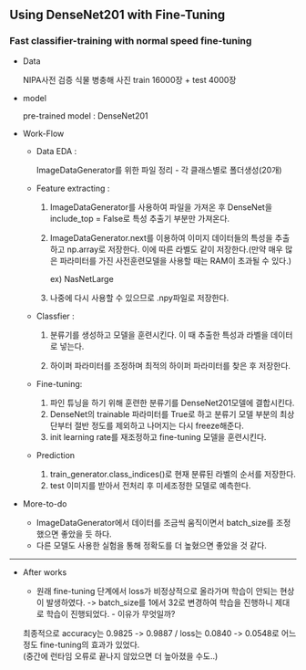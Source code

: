 ## Using DenseNet201 with Fine-Tuning

### Fast classifier-training with normal speed fine-tuning

- Data

  NIPA사전 검증 식물 병충해 사진 train 16000장  + test 4000장

- model

  pre-trained model : DenseNet201

- Work-Flow

  - Data EDA : 

    ImageDataGenerator를 위한 파일 정리 - 각 클래스별로 폴더생성(20개)

  - Feature extracting : 

    1. ImageDataGenerator를 사용하여 파일을 가져온 후 DenseNet을 include_top = False로 특성 추출기 부분만 가져온다. 

    2. ImageDataGenerator.next를 이용하여 이미지 데이터들의 특성을 추출하고 np.array로 저장한다.  이에 따른 라벨도 같이 저장한다.(만약 매우 많은 파라미터를 가진 사전훈련모델을 사용할 때는 RAM이 초과될 수 있다.)

         ex) NasNetLarge

    3. 나중에 다시 사용할 수 있으므로 .npy파일로 저장한다.

  - Classfier : 

    1. 분류기를 생성하고 모델을 훈련시킨다. 이 때 추출한 특성과 라벨을 데이터로 넣는다.

    2. 하이퍼 파라미터를 조정하며 최적의 하이퍼 파라미터를 찾은 후 저장한다.

  - Fine-tuning:

    1. 파인 튜닝을 하기 위해 훈련한 분류기를 DenseNet201모델에 결합시킨다.
    2. DenseNet의 trainable 파라미터를 True로 하고 분류기 모델 부분의 최상단부터 절반 정도를 제외하고 나머지는 다시 freeze해준다.
    3. init learning rate를 재조정하고 fine-tuning 모델을 훈련시킨다.

  - Prediction

    1. train_generator.class_indices()로 현재 분류된 라벨의 순서를 저장한다.
    2. test 이미지를 받아서 전처리 후 미세조정한 모델로 예측한다.

- More-to-do

  - ImageDataGenerator에서 데이터를 조금씩 움직이면서 batch_size를 조정했으면 좋았을 듯 하다.
  - 다른 모델도 사용한 실험을 통해 정확도를 더 높혔으면 좋았을 것 같다.

------------------------------
 - After works
   - 원래 fine-tuning 단계에서 loss가 비정상적으로 올라가며 학습이 안되는 현상이 발생하였다. ->
   batch_size를 1에서 32로 변경하여 학습을 진행하니 제대로 학습이 진행되었다. - 이유가 무엇일까?
   
   최종적으로 accuracy는 0.9825 -> 0.9887 / loss는 0.0840 -> 0.0548로 어느정도 fine-tuning의 효과가 있었다. <br>
   (중간에 런타임 오류로 끝나지 않았으면 더 높아졌을 수도..)

